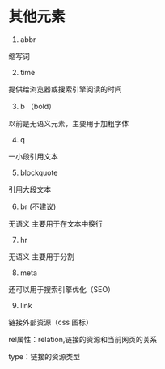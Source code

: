 # 其他元素

1. abbr

缩写词

2. time

提供给浏览器或搜索引擎阅读的时间

3. b    （bold）

以前是无语义元素，主要用于加粗字体

4. q

一小段引用文本
 
5. blockquote

引用大段文本

6. br (不建议)

无语义   主要用于在文本中换行

7. hr

无语义  主要用于分割

8. meta

<meta name="keywords" content="在线商城，美容，微整形">
还可以用于搜索引擎优化（SEO）

9. link

链接外部资源（css 图标）

rel属性：relation,链接的资源和当前网页的关系

type：链接的资源类型
<link rel="shortcut icon" type="image/x-icon" href="123.ico">